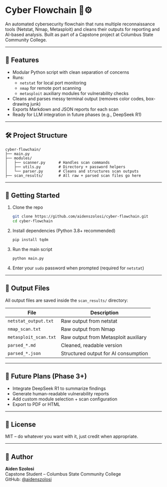 # Cyber Flowchain 🔐⚙️

An automated cybersecurity flowchain that runs multiple reconnaissance tools (Netstat, Nmap, Metasploit) and cleans their outputs for reporting and AI-based analysis. Built as part of a Capstone project at Columbus State Community College.

---

## 🧩 Features

- Modular Python script with clean separation of concerns
- Runs:
  - `netstat` for local port monitoring
  - `nmap` for remote port scanning
  - `metasploit` auxiliary modules for vulnerability checks
- Cleans and parses messy terminal output (removes color codes, box-drawing junk)
- Exports Markdown and JSON reports for each scan
- Ready for LLM integration in future phases (e.g., DeepSeek R1)

---

## 🛠️ Project Structure

```
cyber-flowchain/
├── main.py
├── modules/
│   ├── scanner.py      # Handles scan commands
│   ├── utils.py        # Directory + password helpers
│   └── parser.py       # Cleans and structures scan outputs
├── scan_results/       # All raw + parsed scan files go here
```

---

## 🚀 Getting Started

1. Clone the repo  
   ```bash
   git clone https://github.com/aidenszolosi/cyber-flowchain.git
   cd cyber-flowchain
   ```

2. Install dependencies (Python 3.8+ recommended)  
   ```bash
   pip install tqdm
   ```

3. Run the main script  
   ```bash
   python main.py
   ```

4. Enter your `sudo` password when prompted (required for `netstat`)

---

## 📂 Output Files

All output files are saved inside the `scan_results/` directory:

| File                    | Description                            |
|-------------------------|----------------------------------------|
| `netstat_output.txt`    | Raw output from netstat                |
| `nmap_scan.txt`         | Raw output from Nmap                   |
| `metasploit_scan.txt`   | Raw output from Metasploit auxiliary   |
| `parsed_*.md`           | Cleaned, readable version              |
| `parsed_*.json`         | Structured output for AI consumption   |

---

## 🧠 Future Plans (Phase 3+)

- Integrate DeepSeek R1 to summarize findings
- Generate human-readable vulnerability reports
- Add custom module selection + scan configuration
- Export to PDF or HTML

---

## 📜 License

MIT – do whatever you want with it, just credit when appropriate.

---

## 👤 Author

**Aiden Szolosi**  
Capstone Student – Columbus State Community College  
GitHub: [@aidenszolosi](https://github.com/aidenszolosi)
